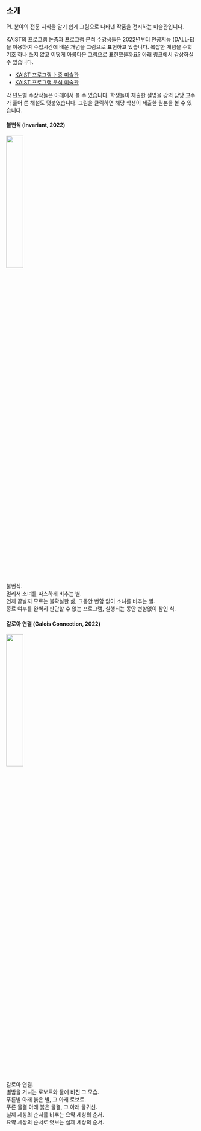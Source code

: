 ## 소개
PL 분야의 전문 지식을 알기 쉽게 그림으로 나타낸 작품을 전시하는 미술관입니다.

KAIST의 프로그램 논증과 프로그램 분석 수강생들은 2022년부터 인공지능 (DALL-E)을 이용하여
수업시간에 배운 개념을 그림으로 표현하고 있습니다. 복잡한 개념을 수학 기호 하나 쓰지 않고 어떻게 아름다운 그림으로 표현했을까요? 
아래 링크에서 감상하실 수 있습니다.

- [KAIST 프로그램 논증 미술관](https://github.com/prosyslab-classroom/cs492-program-reasoning/blob/main/hof.md#art-competition)
- [KAIST 프로그램 분석 미술관](https://github.com/prosyslab-classroom/cs524-program-analysis/blob/main/hof.md#art-competition)

각 년도별 수상작들은 아래에서 볼 수 있습니다. 학생들이 제출한 설명을 강의 담당 교수가 풀어 쓴 해설도 덧붙였습니다. 그림을 클릭하면 해당 학생이 제출한 원본을 볼 수 있습니다.

#### 불변식 (Invariant, 2022)
<a href=https://github.com/prosyslab-classroom/cs492-program-reasoning/issues/115>
  <img src="https://user-images.githubusercontent.com/47997946/204484468-d08aec11-9aec-43ec-a338-bfb79236e559.png" width=30%>
</a>

불변식.<br>
멀리서 소녀를 따스하게 비추는 별.<br>
언제 끝날지 모르는 불확실한 삶, 그동안 변함 없이 소녀를 비추는 별.<br>
종료 여부를 완벽히 판단할 수 없는 프로그램, 실행되는 동안 변함없이 참인 식.

#### 갈로아 연결 (Galois Connection, 2022)
<a href=https://github.com/prosyslab-classroom/cs524-program-analysis/issues/80>
  <img src="https://user-images.githubusercontent.com/37728816/198923130-38c837a4-a4f4-46ec-9906-489340a65884.png" width=30%>
</a>

갈로아 연결.<br>
별밤을 거니는 로보트와 물에 비친 그 모습.<br>
푸른별 아래 붉은 별, 그 아래 로보트.<br>
푸른 물결 아래 붉은 물결, 그 아래 물귀신.<br>
실제 세상의 순서를 비추는 요약 세상의 순서.<br>
요약 세상의 순서로 엿보는 실제 세상의 순서.
